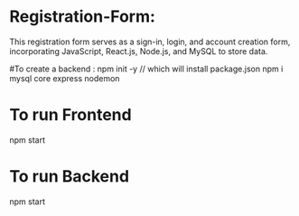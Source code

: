 # Registration-Form:
This registration form serves as a sign-in, login, and account creation form, incorporating JavaScript,
React.js, Node.js, and MySQL to store data.

#To create a backend :
npm init -y // which will install package.json
npm i mysql core express nodemon

# To run Frontend
npm start
# To run Backend
npm start


